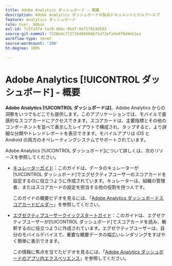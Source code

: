 ```yaml
---
title: Adobe Analytics ダッシュボード — 概要
description: Adobe Analytics ダッシュボードの製品ドキュメントとセルフヘルプ
feature: Analytics ダッシュボード
role: User, Admin
exl-id: 7c5fa374-fa39-4bbc-9bd7-0ef17914d593
source-git-commit: 7226b4c77371b486006671d72efa9e0f0d9eb1ea
workflow-type: tm+mt
source-wordcount: '208'
ht-degree: 100%

---
```


# Adobe Analytics [!UICONTROL ダッシュボード] - 概要

**Adobe Analytics [!UICONTROL ダッシュボードは]**、Adobe Analytics からの洞察をいつでもどこでも提供します。このアプリケーションでは、モバイルで直感的なスコアカードにアクセスできます。スコアカードは、主要指標とその他のコンポーネントを並べて表示したレイアウトで構成され、タップすると、より詳細な分類やトレンドレポートを表示できます。モバイルアプリは iOS と Android の両方のオペレーティングシステムでサポートされています。

Adobe Analytics [!UICONTROL ダッシュボード]について詳しくは、次のリソースを参照してください。

* [キュレーターガイド](/help/analyze/mobile-app/curator.md)：このガイドは、データのキュレーターが[!UICONTROL ダッシュボード]でエグゼクティブユーザーのスコアカードを設定するのに役立つように作成されています。キュレーターは、組織の管理者、またはスコアカードの設定を担当する他の役割を持つ人です。

   このガイドの概要ビデオを見るには、「[Adobe Analytics ダッシュボードスコアカードビルダー](https://experienceleague.adobe.com/docs/analytics-learn/tutorials/additional-tools/analytics-dashboards/adobe-analytics-dashboards-scorecard-builder.html?lang=ja)」を参照してください。


* [エグゼクティブユーザークイックスタートガイド](/help/analyze/mobile-app/executive.md)：このガイドは、エグゼクティブユーザーが[!UICONTROL ダッシュボード]でスコアカードを読み、解釈するのに役立つように作成されています。エグゼクティブユーザーは、自分のモバイルデバイスで、重要な概要データの幅広いレンダリングをすばやく簡単に表示できます。

   この情報に焦点を当てたビデオを見るには、「[Adobe Analytics ダッシュボードのアプリ内エクスペリエンス](https://experienceleague.adobe.com/docs/analytics-learn/tutorials/additional-tools/analytics-dashboards/adobe-analytics-dashboards-in-app-experience.html?lang=ja)」を参照してください。
